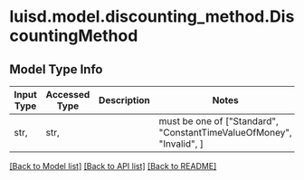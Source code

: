 # luisd.model.discounting_method.DiscountingMethod

## Model Type Info
Input Type | Accessed Type | Description | Notes
------------ | ------------- | ------------- | -------------
str,  | str,  |  | must be one of ["Standard", "ConstantTimeValueOfMoney", "Invalid", ] 

[[Back to Model list]](../../README.md#documentation-for-models) [[Back to API list]](../../README.md#documentation-for-api-endpoints) [[Back to README]](../../README.md)

